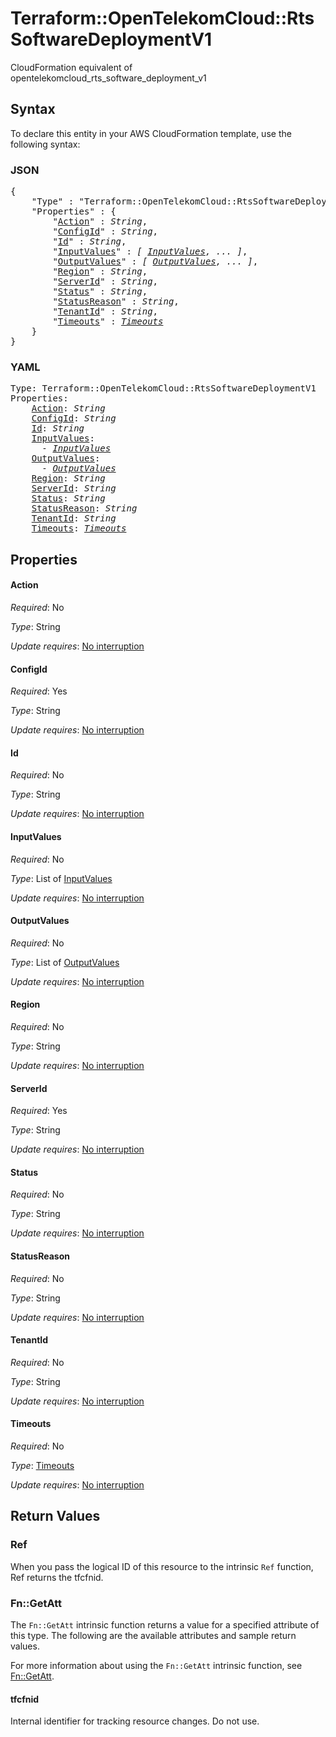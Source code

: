 # Terraform::OpenTelekomCloud::RtsSoftwareDeploymentV1

CloudFormation equivalent of opentelekomcloud_rts_software_deployment_v1

## Syntax

To declare this entity in your AWS CloudFormation template, use the following syntax:

### JSON

<pre>
{
    "Type" : "Terraform::OpenTelekomCloud::RtsSoftwareDeploymentV1",
    "Properties" : {
        "<a href="#action" title="Action">Action</a>" : <i>String</i>,
        "<a href="#configid" title="ConfigId">ConfigId</a>" : <i>String</i>,
        "<a href="#id" title="Id">Id</a>" : <i>String</i>,
        "<a href="#inputvalues" title="InputValues">InputValues</a>" : <i>[ <a href="inputvalues.md">InputValues</a>, ... ]</i>,
        "<a href="#outputvalues" title="OutputValues">OutputValues</a>" : <i>[ <a href="outputvalues.md">OutputValues</a>, ... ]</i>,
        "<a href="#region" title="Region">Region</a>" : <i>String</i>,
        "<a href="#serverid" title="ServerId">ServerId</a>" : <i>String</i>,
        "<a href="#status" title="Status">Status</a>" : <i>String</i>,
        "<a href="#statusreason" title="StatusReason">StatusReason</a>" : <i>String</i>,
        "<a href="#tenantid" title="TenantId">TenantId</a>" : <i>String</i>,
        "<a href="#timeouts" title="Timeouts">Timeouts</a>" : <i><a href="timeouts.md">Timeouts</a></i>
    }
}
</pre>

### YAML

<pre>
Type: Terraform::OpenTelekomCloud::RtsSoftwareDeploymentV1
Properties:
    <a href="#action" title="Action">Action</a>: <i>String</i>
    <a href="#configid" title="ConfigId">ConfigId</a>: <i>String</i>
    <a href="#id" title="Id">Id</a>: <i>String</i>
    <a href="#inputvalues" title="InputValues">InputValues</a>: <i>
      - <a href="inputvalues.md">InputValues</a></i>
    <a href="#outputvalues" title="OutputValues">OutputValues</a>: <i>
      - <a href="outputvalues.md">OutputValues</a></i>
    <a href="#region" title="Region">Region</a>: <i>String</i>
    <a href="#serverid" title="ServerId">ServerId</a>: <i>String</i>
    <a href="#status" title="Status">Status</a>: <i>String</i>
    <a href="#statusreason" title="StatusReason">StatusReason</a>: <i>String</i>
    <a href="#tenantid" title="TenantId">TenantId</a>: <i>String</i>
    <a href="#timeouts" title="Timeouts">Timeouts</a>: <i><a href="timeouts.md">Timeouts</a></i>
</pre>

## Properties

#### Action

_Required_: No

_Type_: String

_Update requires_: [No interruption](https://docs.aws.amazon.com/AWSCloudFormation/latest/UserGuide/using-cfn-updating-stacks-update-behaviors.html#update-no-interrupt)

#### ConfigId

_Required_: Yes

_Type_: String

_Update requires_: [No interruption](https://docs.aws.amazon.com/AWSCloudFormation/latest/UserGuide/using-cfn-updating-stacks-update-behaviors.html#update-no-interrupt)

#### Id

_Required_: No

_Type_: String

_Update requires_: [No interruption](https://docs.aws.amazon.com/AWSCloudFormation/latest/UserGuide/using-cfn-updating-stacks-update-behaviors.html#update-no-interrupt)

#### InputValues

_Required_: No

_Type_: List of <a href="inputvalues.md">InputValues</a>

_Update requires_: [No interruption](https://docs.aws.amazon.com/AWSCloudFormation/latest/UserGuide/using-cfn-updating-stacks-update-behaviors.html#update-no-interrupt)

#### OutputValues

_Required_: No

_Type_: List of <a href="outputvalues.md">OutputValues</a>

_Update requires_: [No interruption](https://docs.aws.amazon.com/AWSCloudFormation/latest/UserGuide/using-cfn-updating-stacks-update-behaviors.html#update-no-interrupt)

#### Region

_Required_: No

_Type_: String

_Update requires_: [No interruption](https://docs.aws.amazon.com/AWSCloudFormation/latest/UserGuide/using-cfn-updating-stacks-update-behaviors.html#update-no-interrupt)

#### ServerId

_Required_: Yes

_Type_: String

_Update requires_: [No interruption](https://docs.aws.amazon.com/AWSCloudFormation/latest/UserGuide/using-cfn-updating-stacks-update-behaviors.html#update-no-interrupt)

#### Status

_Required_: No

_Type_: String

_Update requires_: [No interruption](https://docs.aws.amazon.com/AWSCloudFormation/latest/UserGuide/using-cfn-updating-stacks-update-behaviors.html#update-no-interrupt)

#### StatusReason

_Required_: No

_Type_: String

_Update requires_: [No interruption](https://docs.aws.amazon.com/AWSCloudFormation/latest/UserGuide/using-cfn-updating-stacks-update-behaviors.html#update-no-interrupt)

#### TenantId

_Required_: No

_Type_: String

_Update requires_: [No interruption](https://docs.aws.amazon.com/AWSCloudFormation/latest/UserGuide/using-cfn-updating-stacks-update-behaviors.html#update-no-interrupt)

#### Timeouts

_Required_: No

_Type_: <a href="timeouts.md">Timeouts</a>

_Update requires_: [No interruption](https://docs.aws.amazon.com/AWSCloudFormation/latest/UserGuide/using-cfn-updating-stacks-update-behaviors.html#update-no-interrupt)

## Return Values

### Ref

When you pass the logical ID of this resource to the intrinsic `Ref` function, Ref returns the tfcfnid.

### Fn::GetAtt

The `Fn::GetAtt` intrinsic function returns a value for a specified attribute of this type. The following are the available attributes and sample return values.

For more information about using the `Fn::GetAtt` intrinsic function, see [Fn::GetAtt](https://docs.aws.amazon.com/AWSCloudFormation/latest/UserGuide/intrinsic-function-reference-getatt.html).

#### tfcfnid

Internal identifier for tracking resource changes. Do not use.

